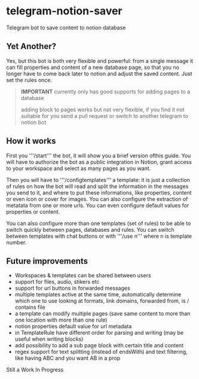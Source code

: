# telegram-notion-saver
Telegram bot to save content to notion database

## Yet Another?

Yes, but this bot is both very flexible and powerful: from a single message it can fill
properties and content of a new database page, so that you no longer have to come back 
later to notion and adjust the saved content. Just set the rules once.

> **IMPORTANT**
> currently only has good supports for adding pages to a database
> 
> adding block to pages works but not very flexible, if you find it not suitable for you send a pull request or switch to another telegram to notion bot

## How it works

First you '''/start''' the bot, it will show you a brief version ofthis guide. 
You will have to authorize the bot as a public integration in Notion, grant access to your workspace and select as many pages as you want.

Then you will have to '''/configtemplates''' a template: it is just a collection of rules on how the bot will read and split the information in the messages you send to it,
and where to put these informations, like properties, content or even icon or cover for images. You can also configure the extraction of metatata from one or more urls.
You can even configure default values for properties or content.

You can also configure more than one templates (set of rules) to be able to switch quickly between pages, databases and rules.
You can switch between templates with chat buttons or with '''/use n''' where n is template number.

## Future improvements

- Workspaces & templates can be shared between users
- support for files, audio, stikers etc
- support for url buttons in forwarded messages
- multiple templates active at the same time, automatically determine which one to use looking at formats, link domains, forwarded from, is / contains file
- a template can modify multiple pages (save same content to more than one location with more than one rule)
- notion properties default value for url metadata
- in TemplateRule have different order for parsing and writing (may be useful when writing blocks)
- add possibility to add a sub page block with certain title and content
- regex support for text splitting (instead of endsWith) and text filtering, like having ABC and you want AB in a prop

Still a Work In Progress
